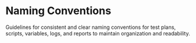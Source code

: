 # Naming Conventions

Guidelines for consistent and clear naming conventions for test plans, scripts, variables, logs, and reports to maintain organization and readability.
